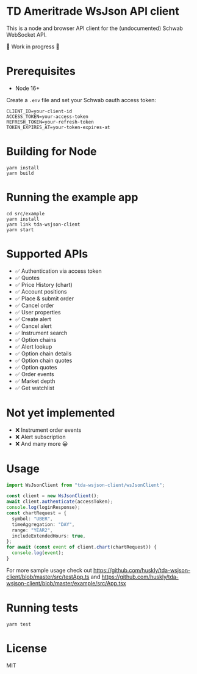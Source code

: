 # TD Ameritrade WsJson API client

This is a node and browser API client for the (undocumented) Schwab WebSocket API.

🚧 Work in progress 🚧

# Prerequisites

- Node 16+

Create a `.env` file and set your Schwab oauth access token:

```
CLIENT_ID=your-client-id
ACCESS_TOKEN=your-access-token
REFRESH_TOKEN=your-refresh-token
TOKEN_EXPIRES_AT=your-token-expires-at
```

# Building for Node

```
yarn install
yarn build
```

# Running the example app

```
cd src/example
yarn install
yarn link tda-wsjson-client
yarn start
```

# Supported APIs

- ✅ Authentication via access token
- ✅ Quotes
- ✅ Price History (chart)
- ✅ Account positions
- ✅ Place & submit order
- ✅ Cancel order
- ✅ User properties
- ✅ Create alert
- ✅ Cancel alert
- ✅ Instrument search
- ✅ Option chains
- ✅ Alert lookup
- ✅ Option chain details
- ✅ Option chain quotes
- ✅ Option quotes
- ✅ Order events
- ✅ Market depth
- ✅ Get watchlist

# Not yet implemented

- ❌ Instrument order events
- ❌ Alert subscription
- ❌ And many more 😀

# Usage

```typescript
import WsJsonClient from "tda-wsjson-client/wsJsonClient";

const client = new WsJsonClient();
await client.authenticate(accessToken);
console.log(loginResponse);
const chartRequest = {
  symbol: "UBER",
  timeAggregation: "DAY",
  range: "YEAR2",
  includeExtendedHours: true,
};
for await (const event of client.chart(chartRequest)) {
  console.log(event);
}
```

For more sample usage check out https://github.com/huskly/tda-wsjson-client/blob/master/src/testApp.ts and
https://github.com/huskly/tda-wsjson-client/blob/master/example/src/App.tsx

# Running tests

`yarn test`

# License

MIT
